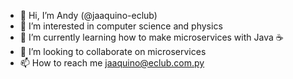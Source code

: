 - 👋 Hi, I’m Andy (@jaaquino-eclub)
- 👀 I’m interested in computer science and physics
- 🌱 I’m currently learning how to make microservices with Java ☕
- 💞️ I’m looking to collaborate on microservices
- 📫 How to reach me jaaquino@eclub.com.py

<!---
jaaquino-eclub/jaaquino-eclub is a ✨ special ✨ repository because its `README.md` (this file) appears on your GitHub profile.
You can click the Preview link to take a look at your changes.
--->
